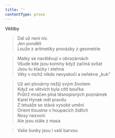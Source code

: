 ```yaml
---
title: ''
contentType: prose
---
```


Věštby

> Dál už není nic  
> Jen pondělí  
> Louže z aritmetiky provázky z geometrie

> Matky se navštěvují v obrazárnách  
> Všude kde jsou komíny když začíná svítat  
> Jsou tu klacky i stehna  
> Věty v nichž nikdo nevyskočí a neřekne „kuk“

> Už ani plovárny nežijí svým životem  
> Když ve větvích byla cítit bouřka  
> Průtrž mračen plná těsnopisných poznámek  
> Karel Hynek měl pravdu  
> Z tetuáže se stává vysoké umění  
> Orient tloustne v houpacích židlích  
> Nosy nezvoní  
> Ale jsou stále z masa

> Vaše šunky jsou i vaší barvou
